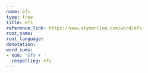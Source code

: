 ```yaml
---
name: efs
type: free
title: efs
reference_link: https://www.etymonline.com/word/efs
root_name: 
root_language: 
denotation: 
word_sums:
- sum: 'Efs + '
  respelling: efs
---
```

